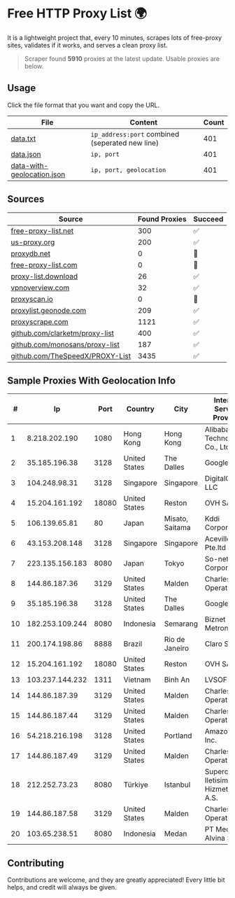 
# Free HTTP Proxy List 🌍

It is a lightweight project that, every 10 minutes, scrapes lots of free-proxy sites, validates if it works, and serves a clean proxy list.


> Scraper found **5910** proxies at the latest update. Usable proxies are below.

## Usage

Click the file format that you want and copy the URL.


|File|Content|Count|
|----|-------|-----|
|[data.txt](https://raw.githubusercontent.com/themiralay/Proxy-List-World/master/data.txt)|`ip_address:port` combined (seperated new line)|401|
|[data.json](https://raw.githubusercontent.com/themiralay/Proxy-List-World/master/data.json)|`ip, port`|401|
|[data-with-geolocation.json](https://raw.githubusercontent.com/themiralay/Proxy-List-World/master/data-with-geolocation.json)|`ip, port, geolocation`|401|

## Sources

|Source|Found Proxies|Succeed|
|------|-------------|-------|
|[free-proxy-list.net](https://free-proxy-list.net)|300|✅|
|[us-proxy.org](https://www.us-proxy.org)|200|✅|
|[proxydb.net](http://proxydb.net)|0|🚫|
|[free-proxy-list.com](https://free-proxy-list.com/?page=&port=&type%5B%5D=http&type%5B%5D=https&up_time=0&search=Search)|0|🚫|
|[proxy-list.download](https://www.proxy-list.download/HTTP)|26|✅|
|[vpnoverview.com](https://vpnoverview.com/privacy/anonymous-browsing/free-proxy-servers)|32|✅|
|[proxyscan.io](https://www.proxyscan.io)|0|🚫|
|[proxylist.geonode.com](https://proxylist.geonode.com/api/proxy-list?limit=300&page=1&sort_by=lastChecked&sort_type=desc&protocols=http,https)|209|✅|
|[proxyscrape.com](https://api.proxyscrape.com/v2/?request=displayproxies&protocol=http&timeout=10000&country=all&ssl=all&anonymity=all)|1121|✅|
|[github.com/clarketm/proxy-list](https://raw.githubusercontent.com/clarketm/proxy-list/master/proxy-list-raw.txt)|400|✅|
|[github.com/monosans/proxy-list](https://raw.githubusercontent.com/monosans/proxy-list/main/proxies/http.txt)|187|✅|
|[github.com/TheSpeedX/PROXY-List](https://raw.githubusercontent.com/TheSpeedX/PROXY-List/master/http.txt)|3435|✅|


## Sample Proxies With Geolocation Info

|#|Ip|Port|Country|City|Internet Service Provider|
|-|--|----|-------|----|-------------------------|
|1|8.218.202.190|1080|Hong Kong|Hong Kong|Alibaba (US) Technology Co., Ltd.|
|2|35.185.196.38|3128|United States|The Dalles|Google LLC|
|3|104.248.98.31|3128|Singapore|Singapore|DigitalOcean, LLC|
|4|15.204.161.192|18080|United States|Reston|OVH SAS|
|5|106.139.65.81|80|Japan|Misato, Saitama|Kddi Corporation|
|6|43.153.208.148|3128|Singapore|Singapore|Aceville Pte.ltd|
|7|223.135.156.183|8080|Japan|Tokyo|So-net Corporation|
|8|144.86.187.36|3129|United States|Malden|Charles River Operation|
|9|35.185.196.38|3128|United States|The Dalles|Google LLC|
|10|182.253.109.244|8080|Indonesia|Semarang|Biznet Metronet|
|11|200.174.198.86|8888|Brazil|Rio de Janeiro|Claro S.A|
|12|15.204.161.192|18080|United States|Reston|OVH SAS|
|13|103.237.144.232|1311|Vietnam|Bình An|LVSOFT|
|14|144.86.187.39|3129|United States|Malden|Charles River Operation|
|15|144.86.187.44|3129|United States|Malden|Charles River Operation|
|16|54.218.216.198|3128|United States|Portland|Amazon.com, Inc.|
|17|144.86.187.49|3129|United States|Malden|Charles River Operation|
|18|212.252.73.23|8080|Türkiye|Istanbul|Superonline Iletisim Hizmetleri A.S.|
|19|144.86.187.58|3129|United States|Malden|Charles River Operation|
|20|103.65.238.51|8080|Indonesia|Medan|PT Media Alvina Sejati|



## Contributing

Contributions are welcome, and they are greatly appreciated! Every
little bit helps, and credit will always be given.

